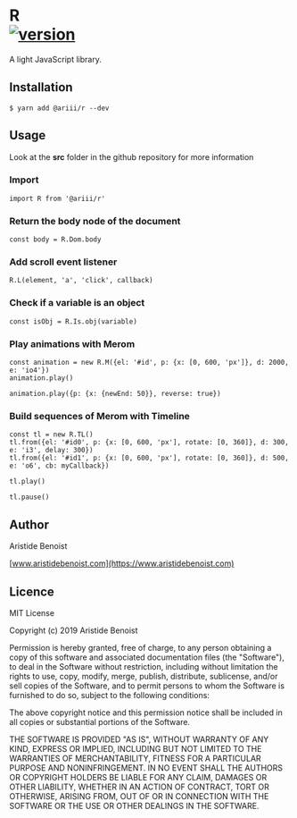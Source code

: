 # R<br/>[![version](https://img.shields.io/npm/v/@ariii/r.svg)](https://www.npmjs.com/package/@ariii/r)

A light JavaScript library.

## Installation

    $ yarn add @ariii/r --dev

## Usage

Look at the **src** folder in the github repository for more information

### Import

    import R from '@ariii/r'

### Return the body node of the document

    const body = R.Dom.body

### Add scroll event listener

    R.L(element, 'a', 'click', callback)

### Check if a variable is an object

    const isObj = R.Is.obj(variable)

### Play animations with Merom

    const animation = new R.M({el: '#id', p: {x: [0, 600, 'px']}, d: 2000, e: 'io4'})
    animation.play()

    animation.play({p: {x: {newEnd: 50}}, reverse: true})

### Build sequences of Merom with Timeline

    const tl = new R.TL()
    tl.from({el: '#id0', p: {x: [0, 600, 'px'], rotate: [0, 360]}, d: 300, e: 'i3', delay: 300})
    tl.from({el: '#id1', p: {x: [0, 600, 'px'], rotate: [0, 360]}, d: 500, e: 'o6', cb: myCallback})

    tl.play()

    tl.pause()

## Author

Aristide Benoist

[www.aristidebenoist.com](https://www.aristidebenoist.com)

## Licence

MIT License

Copyright (c) 2019 Aristide Benoist

Permission is hereby granted, free of charge, to any person obtaining a copy
of this software and associated documentation files (the "Software"), to deal
in the Software without restriction, including without limitation the rights
to use, copy, modify, merge, publish, distribute, sublicense, and/or sell
copies of the Software, and to permit persons to whom the Software is
furnished to do so, subject to the following conditions:

The above copyright notice and this permission notice shall be included in all
copies or substantial portions of the Software.

THE SOFTWARE IS PROVIDED "AS IS", WITHOUT WARRANTY OF ANY KIND, EXPRESS OR
IMPLIED, INCLUDING BUT NOT LIMITED TO THE WARRANTIES OF MERCHANTABILITY,
FITNESS FOR A PARTICULAR PURPOSE AND NONINFRINGEMENT. IN NO EVENT SHALL THE
AUTHORS OR COPYRIGHT HOLDERS BE LIABLE FOR ANY CLAIM, DAMAGES OR OTHER
LIABILITY, WHETHER IN AN ACTION OF CONTRACT, TORT OR OTHERWISE, ARISING FROM,
OUT OF OR IN CONNECTION WITH THE SOFTWARE OR THE USE OR OTHER DEALINGS IN THE
SOFTWARE.
